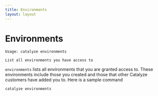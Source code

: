 ```yaml
---
title: Environments
layout: layout
---
```


# Environments

```
Usage: catalyze environments

List all environments you have access to
```

`environments` lists all environments that you are granted access to. These environments include those you created and those that other Catalyze customers have added you to. Here is a sample command

```
catalyze environments
```
